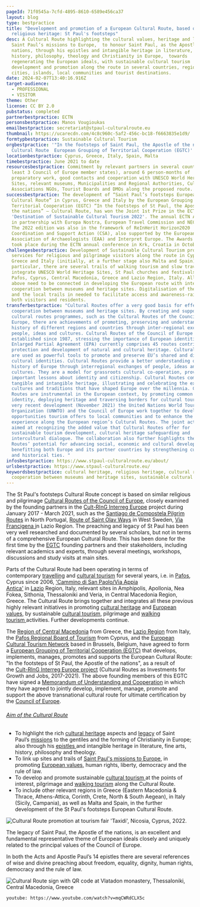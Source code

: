 ```yaml
---
pageId: 71f0545a-7cfd-4895-8610-6589e456ca37
layout: blog
type: bestpractice
title: "Development and promotion of a European Cultural Route, based on
  religious heritage: St Paul's footsteps"
desc: A Cultural Route highlighting the cultural values, heritage and legacy of
  Saint Paul’s missions to Europe,  to honour Saint Paul, as the Apostle of the
  nations, through his epistles and intangible heritage in literature, arts,
  history, philosophy, theology and Christianity in Europe,  towards
  regenerating the European ideals, with sustainable cultural tourism
  development and promotion along the route in several countries, regions,
  cities, islands, local communities and tourist destinations.
date: 2024-02-07T13:40:16.916Z
target-audience:
  - PROFESSIONAL
  - VISITOR
theme: Other
license: CC BY 2.0
pubstatus: completed
partnerbestpractice: ECTN
personsbestpractice: Manos Vougioukas
emailbestpractice: secretariat@stpaul-culturalroute.eu
thumbnail: https://ucarecdn.com/4c8c960c-5af2-456c-bc18-f6663835e1d9/
formtypbestpractice: Sustainable Cultural Tourism
orgbestpractice: '"In the footsteps of Saint Paul, the Apostle of the nations" -
  Cultural Route  European Grouping of Territorial Cooperation (EGTC)'
locationbestpractice: Cyprus, Greece, Italy, Spain, Malta
timebestpractice: June 2021 to date
resourcesbestpractice: Commitment by relevant partners in several countries (at
  least 3 Council of Europe member states), around 6 person-months of
  preparatory work, good contacts and cooperation with UNESCO World Heritage
  Sites, relevant museums, Municipalities and Regional Authorities, Cultural
  Associations NGOs, Tourist Boards and DMOs along the proposed route.
successbestpractice: The development of “Saint Paul’s footsteps European
  Cultural Route” in Cyprus, Greece and Italy by the European Grouping of
  Territorial Cooperation (EGTC) “In the footsteps of St Paul, the Apostle of
  the nations” – Cultural Route, has won the Joint 1st Prize in the ECTN Awards
  'Destination of Sustainable Cultural Tourism 2022'. The annual ECTN Awards are
  in partnership with Europa Nostra, European Travel Commission and NECSTouR.
  The 2022 edition was also in the framework of ReInHerit Horizon2020
  Coordination and Support Action (CSA), also supported by the European
  Association of Archaeologists (EAA) and Interpret Europe. The Awards ceremony
  took place during the ECTN annual conference in Krk, Croatia in October 2022.
challengesbestpractice: Development of Sustainable Cultural Tourism products and
  services for religious and pilgrimage visitors along the route in Cyprus,
  Greece and Italy (initially, at a further stage also Malta and Spain).  In
  particular, there are several trails of walking tourism and slow travel that
  integrate UNESCO World Heritage Sites, St Paul churches and festivals in
  Pafos, Cyprus, Central Macedonia, Greece and Lazio Region, Italy. All of the
  above need to be connected in developing the European route with interregional
  cooperation between museums and heritage sites. Digitalisation of the route
  and the local trails in needed to facilitate access and awareness-raising of
  both visitors and residents.
transferbestpractice: "Cultural Routes offer a very good basis for effective
  cooperation between museums and heritage sites. By creating and supporting
  cultural routes programmes, such as the Cultural Routes of the Council of
  Europe, there are achievements of promoting, preserving and understanding
  history of different regions and countries through inter-regional exchange of
  people, ideas and cultures. Cultural Routes of the Council of Europe have been
  established since 1987, stressing the importance of European identities. The
  Enlarged Partial Agreement (EPA) currently comprises 45 routes contributing to
  protection and development of natural and cultural heritage. Cultural Routes
  are used as powerful tools to promote and preserve EU’s shared and diverse
  cultural identities. Cultural Routes provide a better understanding of the
  history of Europe through interregional exchanges of people, ideas and
  cultures. They are a model for grassroots cultural co-operation, providing
  important lessons about identity and citizenship. Cultural Routes combine
  tangible and intangible heritage, illustrating and celebrating the exchanges,
  cultures and traditions that have shaped Europe over the millennia. Cultural
  Routes are instrumental in the European context, by promoting common European
  identity, deploying heritage and traversing borders for cultural tourism. In a
  very recent development (November 2021) the United Nations World Tourism
  Organization (UNWTO) and the Council of Europe work together to develop the
  opportunities tourism offers to local communities and to enhance the tourist
  experience along the European region’s Cultural Routes. The joint actions are
  aimed at recognizing the added value that Cultural Routes offer for
  sustainable tourism development, cultural heritage safeguarding and
  intercultural dialogue. The collaboration also further highlights the Cultural
  Routes’ potential for advancing social, economic and cultural development,
  benefitting both Europe and its partner countries by strengthening cultural
  and historical ties. "
infosbestpractice: https://www.stpaul-culturalroute.eu/about/
urlsbestpractice: https://www.stpaul-culturalroute.eu/
keywordsbestpractice: cultural heritage, religious heritage, cultural route,
  cooperation between museums and heritage sites, sustainable cultural tourism
---
```

The St Paul's footsteps Cultural Route concept is based on similar religious and pilgrimage [Cultural Routes of the Council of Europe](https://www.coe.int/en/web/cultural-routes), closely examined by the founding partners in the [Cult-RInG Interreg Europe](https://projects2014-2020.interregeurope.eu/cult-ring/) project during January 2017 - March 2021, such as the [Santiago de Compostela Pilgrim Routes](https://www.coe.int/en/web/cultural-routes/the-santiago-de-compostela-pilgrim-routes) in North Portugal, [Route of Saint Olav Ways](https://www.coe.int/en/web/cultural-routes/the-route-of-saint-olav-ways) in West Sweden, [Via Francigena i](https://www.coe.int/en/web/cultural-routes/the-via-francigena)n Lazio Region. The preaching and legacy of St Paul has been very well researched and documented by several scholars, but not in terms of a comprehensive European Cultural Route. This has been done for the first time by the [EGTC](https://www.stpaul-culturalroute.eu/home/egtc.html) founding partners and their stakeholders, including relevant academics and experts, through several meetings, workshops, discussions and study visits at main sites.

Parts of the Cultural Route had been operating in terms of contemporary [travelling](https://www.stpaul-culturalroute.eu/travelling/) and [cultural tourism](https://www.stpaul-culturalroute.eu/about/cultural-tourism.html) for several years, i.e. in [Pafos](https://www.stpaul-culturalroute.eu/travelling/cyprus/paphos-cyprus.html), Cyprus since 2006, ['Cammino di San Paolo](https://www.stpaul-culturalroute.eu/travelling/italy/lazio-rome.html)[/Via Appia Antica'](https://www.stpaul-culturalroute.eu/travelling/italy/via-appia.html) in [Lazio](https://www.stpaul-culturalroute.eu/travelling/italy/) Region, Italy, relevant sites in Amphipolis, Apollonia, Nea Fokea, Sithonia, Thessaloniki and Veria, in Central Macedonia Region, Greece. The Cultural Route brings together and integrates all these previous highly relevant initiatives in promoting [cultural heritage](https://www.stpaul-culturalroute.eu/about/heritage.html) and [European values](https://www.stpaul-culturalroute.eu/about/european-values.html), by sustainable [cultural tourism](https://www.stpaul-culturalroute.eu/about/cultural-tourism.html)[](https://www.stpaul-culturalroute.eu/about/cultural-tourism.html), pilgrimage and [walking tourism ](https://www.stpaul-culturalroute.eu/about/walking-tourism.html)activities. Further developments continue.

The [Region of Central Macedonia](https://www.pkm.gov.gr/) from Greece, the [Lazio Region](https://www.visitlazio.com/en/) from Italy, the [Pafos Regional Board of Tourism](http://visitpafos.org.cy/) from Cyprus, and the [European Cultural Tourism Network](http://culturaltourism-network.eu/) based in Brussels, Belgium, have agreed to form a [European Grouping of Territorial Cooperation (EGTC)](https://ec.europa.eu/regional_policy/en/policy/cooperation/european-territorial/egtc/) that develops, implements, manages, promotes and supports the European Cultural Route: "In the footsteps of St Paul, the Apostle of the nations", as a result of the [Cult-RInG Interreg Europe project](http://interregeurope.eu/cult-ring) (Cultural Routes as Investments for Growth and Jobs, 2017-2021). The above founding members of this EGTC have signed a [Memorandum of Understanding and Cooperation](https://www.stpaul-culturalroute.eu/onewebmedia/MoU%20signed.pdf) in which they have agreed to jointly develop, implement, manage, promote and support the above transnational cultural route for ultimate certification by the [Council of Europe](https://www.coe.int/en/web/cultural-routes).

###### [Aim of the Cultural Route](https://www.stpaul-culturalroute.eu/about/#E1FBB210-B30B-4836-AECE-0E9FAD765FF3)

* To highlight the rich [cultural heritage](https://www.stpaul-culturalroute.eu/about/heritage.html) aspects and [legacy](https://www.stpaul-culturalroute.eu/legacy/) of Saint Paul’s [missions](https://www.stpaul-culturalroute.eu/journeys/) to the gentiles and the forming of Christianity in Europe; also through his [epistles ](https://www.stpaul-culturalroute.eu/legacy/epistles.html)and intangible heritage in literature, fine arts, history, philosophy and theology.
* To link up sites and trails of [Saint Paul's missions to Europe](https://www.stpaul-culturalroute.eu/journeys/), in promoting [European values,](https://www.stpaul-culturalroute.eu/about/european-values.html) human rights, liberty, democracy and the rule of law.
* To develop and promote sustainable [cultural tourism ](https://www.stpaul-culturalroute.eu/about/cultural-tourism.html)at the points of interest, pilgrimage and [walking tourism](https://www.stpaul-culturalroute.eu/about/walking-tourism.html) along the Cultural Route.
* To include other relevant regions in Greece (Eastern Macedonia & Thrace, Athens-Attica, Corinth, Crete, North & South Aegean), in Italy (Sicily, Campania), as well as Malta and Spain, in the further development of the St Paul's footsteps European Cultural Route.

![](https://ucarecdn.com/6b87c508-dfe3-4689-bbb6-52653e74bf6f/ "Cultural Route promotion at tourism fair 'Taxidi', Nicosia, Cyprus, 2022.")

The legacy of Saint Paul, the Apostle of the nations, is an excellent and fundamental representative theme of European ideals closely and uniquely related to the principal values of the Council of Europe.

In both the Acts and Apostle Paul’s 14 epistles there are several references of wise and divine preaching about freedom, equality, dignity, human rights, democracy and the rule of law.

![](https://ucarecdn.com/9c2fdc40-70bd-44c4-a7b7-69a32fa5bed1/ "Cultural Route sign with QR code at Vlatadon monastery, Thessaloniki, Central Macedonia, Greece")

`youtube: https://www.youtube.com/watch?v=mqCWRdCLX5c`